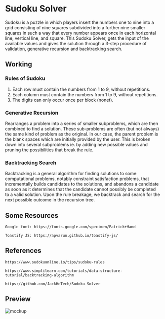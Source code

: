 # Sudoku Solver
Sudoku is a puzzle in which players insert the numbers one to nine into a grid consisting of nine squares subdivided into a further nine smaller squares in such a way that every number appears once in each horizontal line, vertical line, and square. This Sudoku Solver, gets the input of the available values and gives the solution through a 3-step procedure of validation, generative recursion and backtracking search.

## Working
### Rules of Sudoku
1. Each row must contain the numbers from 1 to 9, without repetitions.
2. Each column must contain the numbers from 1 to 9, without repetitions.
3. The digits can only occur once per block (nonet).

### Generative Recursion
Rearranges a problem into a series of smaller subproblems, which are then combined to find a solution. These sub-problems are often (but not always) the same kind of problem as the original. In our case, the parent problem is the blank spaces which are initially provided by the user. This is broken down into several subproblems ie. by adding new possible values and pruning the possibilities that break the rule.

### Backtracking Search
Backtracking is a general algorithm for finding solutions to some computational problems, notably constraint satisfaction problems, that incrementally builds candidates to the solutions, and abandons a candidate as soon as it determines that the candidate cannot possibly be completed to a valid solution. Upon the rule breakage, we backtrack and search for the next possible outcome in the recursion tree.

## Some Resources
```
Google font: https://fonts.google.com/specimen/Patrick+Hand

Toastify JS: https://apvarun.github.io/toastify-js/
```

## References
```
https://www.sudokuonline.io/tips/sudoku-rules

https://www.simplilearn.com/tutorials/data-structure-tutorial/backtracking-algorithm

https://github.com/JackHeTech/Sudoku-Solver
```

## Preview
![mockup](https://user-images.githubusercontent.com/76687631/180238032-717a4494-c5cb-47bc-9a8d-1f549e5af109.png)
